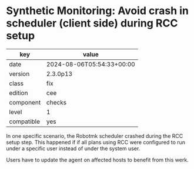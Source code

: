 [//]: # (werk v2)
# Synthetic Monitoring: Avoid crash in scheduler (client side) during RCC setup

key        | value
---------- | ---
date       | 2024-08-06T05:54:33+00:00
version    | 2.3.0p13
class      | fix
edition    | cee
component  | checks
level      | 1
compatible | yes

In one specific scenario, the Robotmk scheduler crashed during the RCC setup step. This happened if
if all plans using RCC were configured to run under a specific user instead of under the system
user.

Users have to update the agent on affected hosts to benefit from this werk.
